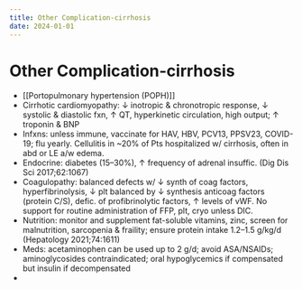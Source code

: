 ```yaml
---
title: Other Complication-cirrhosis
date: 2024-01-01
---
```


# Other Complication-cirrhosis

- [[Portopulmonary hypertension (POPH)]]
- Cirrhotic cardiomyopathy: ↓ inotropic & chronotropic response, ↓ systolic & diastolic fxn, ↑ QT, hyperkinetic circulation, high output; ↑ troponin & BNP
- Infxns: unless immune, vaccinate for HAV, HBV, PCV13, PPSV23, COVID-19; flu yearly. Cellulitis in ~20% of Pts hospitalized w/ cirrhosis, often in abd or LE a/w edema.
- Endocrine: diabetes (15–30%), ↑ frequency of adrenal insuffic. (Dig Dis Sci 2017;62:1067)
- Coagulopathy: balanced defects w/ ↓ synth of coag factors, hyperfibrinolysis, ↓ plt balanced by ↓ synthesis anticoag factors (protein C/S), defic. of profibrinolytic factors, ↑ levels of vWF. No support for routine administration of FFP, plt, cryo unless DIC.
- Nutrition: monitor and supplement fat-soluble vitamins, zinc, screen for malnutrition, sarcopenia & fraility; ensure protein intake 1.2–1.5 g/kg/d (Hepatology 2021;74:1611)
- Meds: acetaminophen can be used up to 2 g/d; avoid ASA/NSAIDs; aminoglycosides contraindicated; oral hypoglycemics if compensated but insulin if decompensated
-
